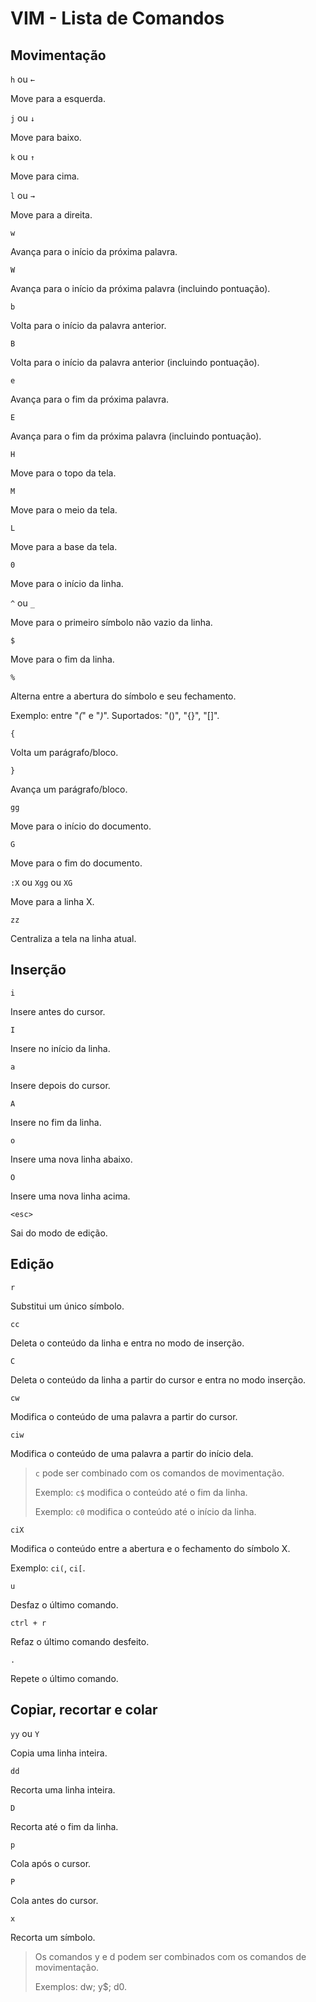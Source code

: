 # VIM - Lista de Comandos

## Movimentação

`h` ou `←`

Move para a esquerda.

`j` ou `↓`

Move para baixo.

`k` ou `↑`

Move para cima.

`l` ou `→`

Move para a direita.

`w`

Avança para o início da próxima palavra.

`W`

Avança para o início da próxima palavra (incluindo pontuação).

`b`

Volta para o início da palavra anterior.

`B`

Volta para o início da palavra anterior (incluindo pontuação).

`e`

Avança para o fim da próxima palavra.

`E`

Avança para o fim da próxima palavra (incluindo pontuação).

`H`

Move para o topo da tela.

`M`

Move para o meio da tela.

`L`

Move para a base da tela.

`0`

Move para o início da linha.

`^` ou `_`

Move para o primeiro símbolo não vazio da linha.

`$`

Move para o fim da linha.

`%`

Alterna entre a abertura do símbolo e seu fechamento.

Exemplo: entre "_(_" e "_)_". Suportados: "()", "{}", "[]".

`{`

Volta um parágrafo/bloco.

`}`

Avança um parágrafo/bloco.

`gg`

Move para o início do documento.

`G`

Move para o fim do documento.

`:X` ou `Xgg` ou `XG`

Move para a linha X.

`zz`

Centraliza a tela na linha atual.

## Inserção

`i`

Insere antes do cursor.

`I`

Insere no início da linha.

`a`

Insere depois do cursor.

`A`

Insere no fim da linha.

`o`

Insere uma nova linha abaixo.

`O`

Insere uma nova linha acima.

`<esc>`

Sai do modo de edição.

## Edição

`r`

Substitui um único símbolo.

`cc`

Deleta o conteúdo da linha e entra no modo de inserção.

`C`

Deleta o conteúdo da linha a partir do cursor e entra no modo inserção.

`cw`

Modifica o conteúdo de uma palavra a partir do cursor.

`ciw`

Modifica o conteúdo de uma palavra a partir do início dela.

> `c` pode ser combinado com os comandos de movimentação.
> 
> Exemplo: `c$` modifica o conteúdo até o fim da linha.
> 
> Exemplo: `c0` modifica o conteúdo até o início da linha.

`ciX`

Modifica o conteúdo entre a abertura e o fechamento do símbolo X. 

Exemplo: `ci(`, `ci[`.

`u`

Desfaz o último comando.

`ctrl + r`

Refaz o último comando desfeito.

`.`

Repete o último comando.

## Copiar, recortar e colar

`yy` ou `Y`

Copia uma linha inteira.

`dd`

Recorta uma linha inteira.

`D`

Recorta até o fim da linha.

`p`

Cola após o cursor.

`P`

Cola antes do cursor.

`x`

Recorta um símbolo.

> Os comandos y e d podem ser combinados com os comandos de movimentação.
> 
> Exemplos: dw; y$; d0.


